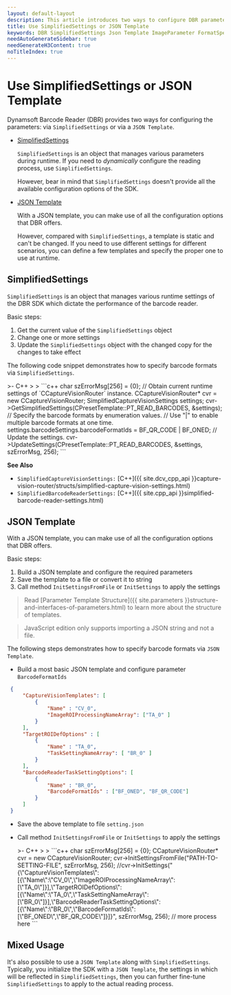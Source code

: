 ```yaml
---   
layout: default-layout
description: This article introduces two ways to configure DBR parameters, SimplifiedSettings and JSON Template, and their syntax rules.
title: Use SimplifiedSettings or JSON Template
keywords: DBR SimplifiedSettings Json Template ImageParameter FormatSpecification
needAutoGenerateSidebar: true
needGenerateH3Content: true
noTitleIndex: true
---
```


# Use SimplifiedSettings or JSON Template

Dynamsoft Barcode Reader (DBR) provides two ways for configuring the parameters: via `SimplifiedSettings` or via a `JSON Template`.

* [SimplifiedSettings](#simplifiedsettings)

  `SimplifiedSettings` is an object that manages various parameters during runtime. If you need to *dynamically* configure the reading process, use `SimplifiedSettings`.

  However, bear in mind that `SimplifiedSettings` doesn't provide all the available configuration options of the SDK.

* [JSON Template](#json-template)

  With a JSON template, you can make use of all the configuration options that DBR offers.
  
  However, compared with `SimplifiedSettings`, a template is static and can't be changed. If you need to use different settings for different scenarios, you can define a few templates and specify the proper one to use at runtime.

## SimplifiedSettings

`SimplifiedSettings` is an object that manages various runtime settings of the DBR SDK which dictate the performance of the barcode reader.

Basic steps:

1. Get the current value of the `SimplifiedSettings` object
2. Change one or more settings
3. Update the `SimplifiedSettings` object with the changed copy for the changes to take effect

The following code snippet demonstrates how to specify barcode formats via `SimplifiedSettings`.  

<div class="sample-code-prefix template2"></div>
   >- C++
   >
>
```c++
char szErrorMsg[256] = {0};
// Obtain current runtime settings of `CCaptureVisionRouter` instance.
CCaptureVisionRouter* cvr = new CCaptureVisionRouter;
SimplifiedCaptureVisionSettings settings;
cvr->GetSimplifiedSettings(CPresetTemplate::PT_READ_BARCODES, &settings);
// Specify the barcode formats by enumeration values.
// Use "|" to enable multiple barcode formats at one time.
settings.barcodeSettings.barcodeFormatIds = BF_QR_CODE | BF_ONED;
// Update the settings.
cvr->UpdateSettings(CPresetTemplate::PT_READ_BARCODES, &settings, szErrorMsg, 256);
```

**See Also**  

- `SimplifiedCaptureVisionSettings:` [C++]({{ site.dcv_cpp_api }}capture-vision-router/structs/simplified-capture-vision-settings.html)
- `SimplifiedBarcodeReaderSettings:` [C++]({{ site.cpp_api }}simplified-barcode-reader-settings.html)

## JSON Template

With a JSON template, you can make use of all the configuration options that DBR offers.

Basic steps:

1. Build a JSON template and configure the required parameters
2. Save the template to a file or convert it to string
3. Call method `InitSettingsFromFile` or `InitSettings` to apply the settings

> Read [Parameter Template Structure]({{ site.parameters }}structure-and-interfaces-of-parameters.html) to learn more about the structure of templates.

> JavaScript edition only supports importing a JSON string and not a file.

The following steps demonstrates how to specify barcode formats via `JSON Template`.  

  * Build a most basic JSON template and configure parameter `BarcodeFormatIds`
   ```json
    {
        "CaptureVisionTemplates": [
            {
                "Name" : "CV_0",
                "ImageROIProcessingNameArray": ["TA_0" ]
            }
        ],
        "TargetROIDefOptions" : [
            {
                "Name" : "TA_0",
                "TaskSettingNameArray": [ "BR_0" ]
            }
        ],
        "BarcodeReaderTaskSettingOptions": [
            {
                "Name" : "BR_0",
                "BarcodeFormatIds" : ["BF_ONED", "BF_QR_CODE"]
            }
        ]
    }
   ```

  * Save the above template to file `setting.json`

  * Call method `InitSettingsFromFile` or `InitSettings` to apply the settings

    <div class="sample-code-prefix template2"></div>
       >- C++
       >
    >
    ```c++
    char szErrorMsg[256] = {0};
    CCaptureVisionRouter* cvr = new CCaptureVisionRouter;
    cvr->InitSettingsFromFile("PATH-TO-SETTING-FILE", szErrorMsg, 256);
    //cvr->InitSettings("{\"CaptureVisionTemplates\":[{\"Name\":\"CV_0\",\"ImageROIProcessingNameArray\":[\"TA_0\"]}],\"TargetROIDefOptions\":[{\"Name\":\"TA_0\",\"TaskSettingNameArray\":[\"BR_0\"]}],\"BarcodeReaderTaskSettingOptions\":[{\"Name\":\"BR_0\",\"BarcodeFormatIds\":[\"BF_ONED\",\"BF_QR_CODE\"]}]}", szErrorMsg, 256);
    // more process here
    ```

## Mixed Usage

It's also possible to use a `JSON Template` along with `SimplifiedSettings`. Typically, you initialize the SDK with a `JSON Template`, the settings in which will be reflected in `SimplifiedSettings`, then you can further fine-tune `SimplifiedSettings` to apply to the actual reading process.
